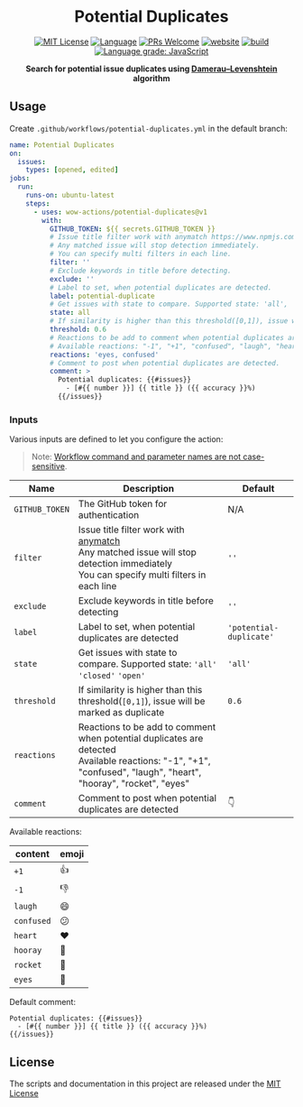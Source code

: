 <h1 align="center">Potential Duplicates</h1>


<p align="center">
  <a href="/wow-actions/potential-duplicates/blob/master/LICENSE"><img alt="MIT License" src="https://img.shields.io/github/license/wow-actions/potential-duplicates?style=flat-square"></a>
  <a href="https://www.typescriptlang.org" rel="nofollow"><img alt="Language" src="https://img.shields.io/badge/language-TypeScript-blue.svg?style=flat-square"></a>
  <a href="https://github.com/wow-actions/potential-duplicates/pulls"><img alt="PRs Welcome" src="https://img.shields.io/badge/PRs-Welcome-brightgreen.svg?style=flat-square" ></a>
  <a href="https://github.com/marketplace/actions/potential-duplicates" rel="nofollow"><img alt="website" src="https://img.shields.io/static/v1?label=&labelColor=505050&message=Marketplace&color=0076D6&style=flat-square&logo=google-chrome&logoColor=0076D6" ></a>
  <a href="https://github.com/wow-actions/potential-duplicates/actions/workflows/release.yml"><img alt="build" src="https://img.shields.io/github/workflow/status/wow-actions/potential-duplicates/Release/master?logo=github&style=flat-square" ></a>
  <a href="https://lgtm.com/projects/g/wow-actions/potential-duplicates/context:javascript" rel="nofollow"><img alt="Language grade: JavaScript" src="https://img.shields.io/lgtm/grade/javascript/g/wow-actions/potential-duplicates.svg?logo=lgtm&style=flat-square" ></a>
</p>


<p align="center">
  <strong>
    Search for potential issue duplicates using <a href="https://en.wikipedia.org/wiki/Damerau%E2%80%93Levenshtein_distance">Damerau–Levenshtein</a> algorithm
  </strong>
</p>

## Usage

Create `.github/workflows/potential-duplicates.yml` in the default branch:

```yaml
name: Potential Duplicates
on:
  issues:
    types: [opened, edited]
jobs:
  run:
    runs-on: ubuntu-latest
    steps:
      - uses: wow-actions/potential-duplicates@v1
        with:
          GITHUB_TOKEN: ${{ secrets.GITHUB_TOKEN }}
          # Issue title filter work with anymatch https://www.npmjs.com/package/anymatch.
          # Any matched issue will stop detection immediately.
          # You can specify multi filters in each line.
          filter: ''
          # Exclude keywords in title before detecting.
          exclude: ''
          # Label to set, when potential duplicates are detected.
          label: potential-duplicate
          # Get issues with state to compare. Supported state: 'all', 'closed', 'open'.
          state: all
          # If similarity is higher than this threshold([0,1]), issue will be marked as duplicate.
          threshold: 0.6
          # Reactions to be add to comment when potential duplicates are detected.
          # Available reactions: "-1", "+1", "confused", "laugh", "heart", "hooray", "rocket", "eyes"
          reactions: 'eyes, confused'
          # Comment to post when potential duplicates are detected.
          comment: >
            Potential duplicates: {{#issues}}
              - [#{{ number }}] {{ title }} ({{ accuracy }}%)
            {{/issues}}
```

### Inputs

Various inputs are defined to let you configure the action:

> Note: [Workflow command and parameter names are not case-sensitive](https://docs.github.com/en/free-pro-team@latest/actions/reference/workflow-commands-for-github-actions#about-workflow-commands).

| Name | Description | Default |
| --- | --- | --- |
| `GITHUB_TOKEN` | The GitHub token for authentication | N/A |
| `filter` | Issue title filter work with [anymatch](https://www.npmjs.com/package/anymatch) <br> Any matched issue will stop detection immediately <br> You can specify multi filters in each line | `''` |
| `exclude` | Exclude keywords in title before detecting | `''` |
| `label` | Label to set, when potential duplicates are detected | `'potential-duplicate'` |
| `state` | Get issues with state to compare. Supported state: `'all'` `'closed'` `'open'` | `'all'` |
| `threshold` | If similarity is higher than this threshold(`[0,1]`), issue will be marked as duplicate | `0.6` |
| `reactions` | Reactions to be add to comment when potential duplicates are detected <br> Available reactions: "-1", "+1", "confused", "laugh", "heart", "hooray", "rocket", "eyes" |  |
| `comment` | Comment to post when potential duplicates are detected | 👇 |

Available reactions:

| content    | emoji |
| ---------- | ----- |
| `+1`       | 👍    |
| `-1`       | 👎    |
| `laugh`    | 😄    |
| `confused` | 😕    |
| `heart`    | ❤️    |
| `hooray`   | 🎉    |
| `rocket`   | 🚀    |
| `eyes`     | 👀    |

Default comment:

```
Potential duplicates: {{#issues}}
  - [#{{ number }}] {{ title }} ({{ accuracy }}%)
{{/issues}}
```

## License

The scripts and documentation in this project are released under the [MIT License](LICENSE)
